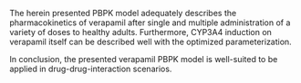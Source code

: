 The herein presented PBPK model adequately describes the pharmacokinetics of verapamil after single and multiple administration of a variety of doses to healthy adults.  Furthermore, CYP3A4 induction on verapamil itself can be described well with the optimized parameterization. 

In conclusion, the presented verapamil PBPK model is well-suited to be applied in drug-drug-interaction scenarios.
